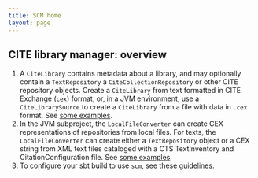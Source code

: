 ```yaml
---
title: SCM home
layout: page
---
```


## CITE library manager: overview

1. A `CiteLibrary` contains metadata about a library, and may optionally contain a `TextRepository` a `CiteCollectionRepository` or other CITE repository objects.  Create a `CiteLibrary` from text formatted in CITE Exchange (`cex`) format, or, in a JVM environment, use a `CiteLibrarySource` to create a `CiteLibrary` from a file with data in `.cex` format.  See [some examples](creating-a-library).
2. In the JVM subproject, the `LocalFileConverter` can create CEX representations of repositories from local files.  For texts, the  `LocalFileConverter` can create either a `TextRepository` object or a CEX string from XML text files cataloged with a CTS TextInventory and CitationConfiguration file. See [some examples](building-from-local-files)
3. To configure your sbt build to use `scm`, see [these guidelines](configuration).
